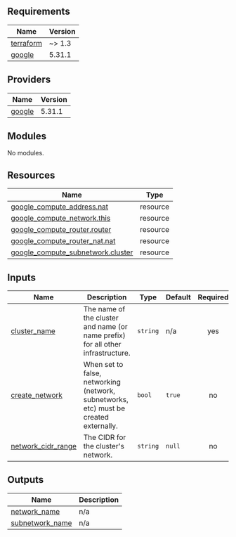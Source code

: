 <!-- BEGIN_TF_DOCS -->
## Requirements

| Name | Version |
|------|---------|
| <a name="requirement_terraform"></a> [terraform](#requirement\_terraform) | ~> 1.3 |
| <a name="requirement_google"></a> [google](#requirement\_google) | 5.31.1 |

## Providers

| Name | Version |
|------|---------|
| <a name="provider_google"></a> [google](#provider\_google) | 5.31.1 |

## Modules

No modules.

## Resources

| Name | Type |
|------|------|
| [google_compute_address.nat](https://registry.terraform.io/providers/hashicorp/google/5.31.1/docs/resources/compute_address) | resource |
| [google_compute_network.this](https://registry.terraform.io/providers/hashicorp/google/5.31.1/docs/resources/compute_network) | resource |
| [google_compute_router.router](https://registry.terraform.io/providers/hashicorp/google/5.31.1/docs/resources/compute_router) | resource |
| [google_compute_router_nat.nat](https://registry.terraform.io/providers/hashicorp/google/5.31.1/docs/resources/compute_router_nat) | resource |
| [google_compute_subnetwork.cluster](https://registry.terraform.io/providers/hashicorp/google/5.31.1/docs/resources/compute_subnetwork) | resource |

## Inputs

| Name | Description | Type | Default | Required |
|------|-------------|------|---------|:--------:|
| <a name="input_cluster_name"></a> [cluster\_name](#input\_cluster\_name) | The name of the cluster and name (or name prefix) for all other infrastructure. | `string` | n/a | yes |
| <a name="input_create_network"></a> [create\_network](#input\_create\_network) | When set to false, networking (network, subnetworks, etc) must be created externally. | `bool` | `true` | no |
| <a name="input_network_cidr_range"></a> [network\_cidr\_range](#input\_network\_cidr\_range) | The CIDR for the cluster's network. | `string` | `null` | no |

## Outputs

| Name | Description |
|------|-------------|
| <a name="output_network_name"></a> [network\_name](#output\_network\_name) | n/a |
| <a name="output_subnetwork_name"></a> [subnetwork\_name](#output\_subnetwork\_name) | n/a |
<!-- END_TF_DOCS -->